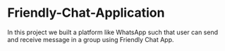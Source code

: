 # Friendly-Chat-Application
In this project we built a platform like WhatsApp such that user can send and receive message in a group using Friendly Chat App.
